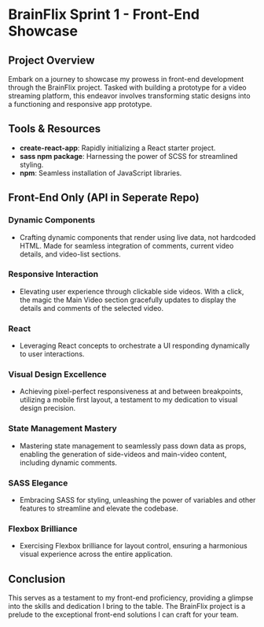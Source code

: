 # BrainFlix Sprint 1 - Front-End Showcase

## Project Overview

Embark on a journey to showcase my prowess in front-end development through the BrainFlix project. Tasked with building a prototype for a video streaming platform, this endeavor involves transforming static designs into a functioning and responsive app prototype.

## Tools & Resources

- **create-react-app**: Rapidly initializing a React starter project.
- **sass npm package**: Harnessing the power of SCSS for streamlined styling.
- **npm**: Seamless installation of JavaScript libraries.

## Front-End Only (API in Seperate Repo)

### Dynamic Components

- Crafting dynamic components that render using live data, not hardcoded HTML. Made for seamless integration of comments, current video details, and video-list sections.

### Responsive Interaction

- Elevating user experience through clickable side videos. With a click, the magic the Main Video section gracefully updates to display the details and comments of the selected video.

### React

- Leveraging React concepts to orchestrate a UI responding dynamically to user interactions.

### Visual Design Excellence

- Achieving pixel-perfect responsiveness at and between breakpoints, utilizing a mobile first layout, a testament to my dedication to visual design precision.

### State Management Mastery

- Mastering state management to seamlessly pass down data as props, enabling the generation of side-videos and main-video content, including dynamic comments. 

### SASS Elegance

- Embracing SASS for styling, unleashing the power of variables and other features to streamline and elevate the codebase.

### Flexbox Brilliance

- Exercising Flexbox brilliance for layout control, ensuring a harmonious visual experience across the entire application.


## Conclusion

This serves as a testament to my front-end proficiency, providing a glimpse into the skills and dedication I bring to the table. The BrainFlix project is a prelude to the exceptional front-end solutions I can craft for your team.
